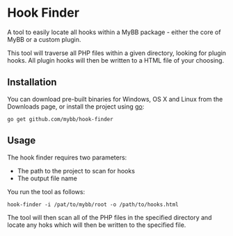 # Hook Finder

A tool to easily locate all hooks within a MyBB package - either the core of MyBB or a custom plugin.

This tool will traverse all PHP files within a given directory, looking for plugin hooks. All plugin hooks will then be written to a HTML file of your choosing.

## Installation

You can download pre-built binaries for Windows, OS X and Linux from the Downloads page, or install the project using [go](http://golang.org):

`go get github.com/mybb/hook-finder`

## Usage

The hook finder requires two parameters:

- The path to the project to scan for hooks
- The output file name

You run the tool as follows:

```
hook-finder -i /pat/to/mybb/root -o /path/to/hooks.html
```

The tool will then scan all of the PHP files in the specified directory and locate any hoks which will then be written to the specified file.